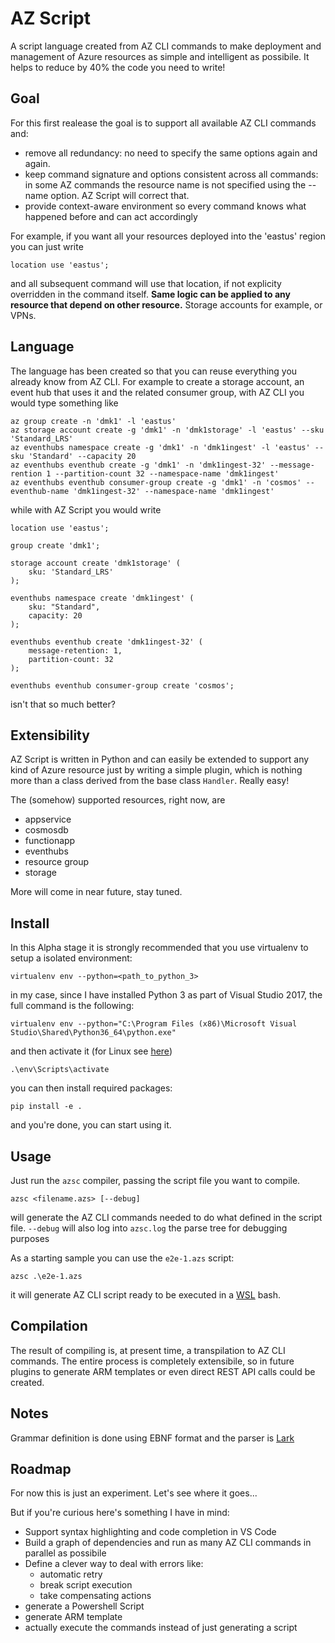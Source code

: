 # AZ Script

A script language created from AZ CLI commands to make deployment and management of Azure resources as simple and intelligent as possibile. It helps to reduce by 40% the code you need to write!

## Goal
For this first realease the goal is to support all available AZ CLI commands and:

- remove all redundancy: no need to specify the same options again and again. 
- keep command signature and options consistent across all commands: in some AZ commands the resource name is not specified using the --name option. AZ  Script will correct that.
- provide context-aware environment so every command knows what happened before and can act accordingly

For example, if you want all your resources deployed into the 'eastus' region you can just write

```
location use 'eastus';
```

and all subsequent command will use that location, if not explicity overridden in the command itself. **Same logic can be applied to any resource that depend on other resource.** Storage accounts for example, or VPNs.

## Language
The language has been created so that you can reuse everything you already know from AZ CLI. For example to create a storage account, an event hub that uses it and the related consumer group, with AZ CLI you would type something like

```
az group create -n 'dmk1' -l 'eastus'
az storage account create -g 'dmk1' -n 'dmk1storage' -l 'eastus' --sku 'Standard_LRS'
az eventhubs namespace create -g 'dmk1' -n 'dmk1ingest' -l 'eastus' --sku 'Standard' --capacity 20
az eventhubs eventhub create -g 'dmk1' -n 'dmk1ingest-32' --message-rention 1 --partition-count 32 --namespace-name 'dmk1ingest'
az eventhubs eventhub consumer-group create -g 'dmk1' -n 'cosmos' --eventhub-name 'dmk1ingest-32' --namespace-name 'dmk1ingest'
```

while with AZ Script you would write

```
location use 'eastus';

group create 'dmk1';

storage account create 'dmk1storage' (
    sku: 'Standard_LRS'
);

eventhubs namespace create 'dmk1ingest' (
    sku: "Standard",
    capacity: 20
);

eventhubs eventhub create 'dmk1ingest-32' (
    message-retention: 1,
    partition-count: 32
);

eventhubs eventhub consumer-group create 'cosmos';
```

isn't that so much better?

## Extensibility
AZ Script is written in Python and can easily be extended to support any kind of Azure resource just by writing a simple plugin, which is nothing more than a class derived from the base class ```Handler```. Really easy!

The (somehow) supported resources, right now, are

- appservice
- cosmosdb
- functionapp
- eventhubs
- resource group
- storage

More will come in near future, stay tuned.

## Install

In this Alpha stage it is strongly recommended that you use virtualenv to setup a isolated environment:

    virtualenv env --python=<path_to_python_3>

in my case, since I have installed Python 3 as part of Visual Studio 2017, the full command is the following:

    virtualenv env --python="C:\Program Files (x86)\Microsoft Visual Studio\Shared\Python36_64\python.exe"

and then activate it (for Linux see [here](https://virtualenv.pypa.io/en/stable/userguide/#usage))

    .\env\Scripts\activate

you can then install required packages:

    pip install -e .

and you're done, you can start using it.

## Usage
Just run the `azsc` compiler, passing the script file you want to compile.

```
azsc <filename.azs> [--debug]
```

will generate the AZ CLI commands needed to do what defined in the script file.
`--debug` will also log into `azsc.log` the parse tree for debugging purposes

As a starting sample you can use the `e2e-1.azs` script:

	azsc .\e2e-1.azs

it will generate AZ CLI script ready to be executed in a [WSL](https://en.wikipedia.org/wiki/Windows_Subsystem_for_Linux) bash.

## Compilation
The result of compiling is, at present time, a transpilation to AZ CLI commands. The entire process is completely extensibile, so in future plugins to generate ARM templates or even direct REST API calls could be created.

## Notes
Grammar definition is done using EBNF format and the parser is [Lark](https://github.com/lark-parser/lark)

## Roadmap
For now this is just an experiment. Let's see where it goes...

But if you're curious here's something I have in mind:

- Support syntax highlighting and code completion in VS Code
- Build a graph of dependencies and run as many AZ CLI commands in parallel as possibile
- Define a clever way to deal with errors like:
	- automatic retry
	- break script execution
	- take compensating actions
- generate a Powershell Script
- generate ARM template
- actually execute the commands instead of just generating a script
